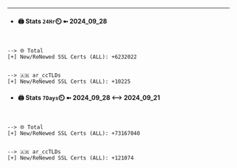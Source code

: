 

---
- #### 🖨️ **Stats** `24Hr`⏲️ ➼ 2024_09_28
```console


--> 🌐 Total
[+] New/ReNewed SSL Certs (ALL): +6232022


--> 🇦🇷 ar_ccTLDs
[+] New/ReNewed SSL Certs (ALL): +10225

```

- #### 🖨️ **Stats** `7Days`⏲️ ➼ 2024_09_28 <--> 2024_09_21
```console


--> 🌐 Total
[+] New/ReNewed SSL Certs (ALL): +73167040


--> 🇦🇷 ar_ccTLDs
[+] New/ReNewed SSL Certs (ALL): +121074

```

